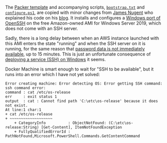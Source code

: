 The [Packer template](./packer.json) and accompanying scripts,
[`bootstrap.txt`](./bootstrap.txt) and [`configure.ps1`](./configure.ps1), are
copied with minor changes from [James
Nugent](https://github.com/jen20/packer-aws-windows-ssh) who explained his
code on his
[blog](https://operator-error.com/2018/04/16/windows-amis-with-even/). It
installs and configures a [Windows port of
OpenSSH](https://github.com/PowerShell/Win32-OpenSSH) on the free Amazon-owned
AMI for Windows Server 2019, which does not come with an SSH server.

Sadly, there is a long delay between when an AWS instance launched with this
AMI enters the state "running" and when the SSH server on it is running, for
the same reason that [password data is not immediately
available](https://docs.aws.amazon.com/cli/latest/reference/ec2/get-password-data.html),
up to 15 minutes. This is just an unfortunate consequence of [deploying
a service (SSH) on
Windows](https://stackoverflow.com/questions/5080445/why-does-azure-deployment-take-so-long)
it seems.

Docker Machine is smart enough to wait for "SSH to be available", but it runs
into an error which I have not yet solved:

```
Error creating machine: Error detecting OS: Error getting SSH command: ssh command error:
command : cat /etc/os-release
err     : exit status 1
output  : cat : Cannot find path 'C:\etc\os-release' because it does not exist.
At line:1 char:1
+ cat /etc/os-release
+ ~~~~~~~~~~~~~~~~~~~
    + CategoryInfo          : ObjectNotFound: (C:\etc\os-release:String) [Get-Content], ItemNotFoundException
    + FullyQualifiedErrorId : PathNotFound,Microsoft.PowerShell.Commands.GetContentCommand
```
